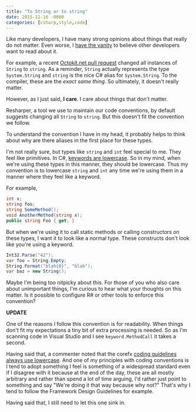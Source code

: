 ```yaml
---
title: "To String or to string"
date: 2015-12-16 -0800
categories: [csharp,style,code]
---
```


Like many developers, I have many strong opinions about things that really do not matter. Even worse, I [have the vanity](https://haacked.com/archive/2004/10/08/bloggingispurevanity.aspx/) to believe other developers want to read about it.

For example, a recent [Octokit.net pull request](https://github.com/octokit/octokit.net/pull/1012) changed all instances of `String` to `string`. As a reminder, `String` actually represents the type `System.String` and `string` is the nice C# alias for `System.String`. To the compiler, these are the _exact same thing_. So ultimately, it doesn't really matter.

However, as I just said, __I care__. I care about things that don't matter.

Resharper, a tool we use to maintain our code conventions, by default suggests changing all `String` to `string`. But this doesn't fit the convention we follow.

To understand the convention I have in my head, it probably helps to think about why are there aliases in the first place for these types.

I'm not really sure, but types like `string` and `int` feel special to me. They feel like primitives. In C#, [keywords are lowercase](https://msdn.microsoft.com/en-us/library/x53a06bb.aspx). So in my mind, when we're using these types in this manner, they should be lowercase. Thus my convention is to lowercase `string` and `int` any time we're using them in a manner where they feel like a keyword.

For example,

```csharp
int x;
string foo;
string SomeMethod();
void AnotherMethod(string x);
public string Foo { get; }
```

But when we're using it to call static methods or calling constructors on these types, I want it to look like a normal type. These constructs don't look like you're using a keyword.

```csharp
Int32.Parse("42");
var foo = String.Empty;
String.Format("blah{0}", "blah");
var baz = new String();
```

Maybe I'm being too nitpicky about this. For those of you who also care about unimportant things, I'm curious to hear what your thoughts on this matter. Is it possible to configure R# or other tools to enforce this convention?

__UPDATE__

One of the reasons I follow this convention is for readability. When things don't fit my expectations a tiny bit of extra processing is needed. So as I'm scanning code in Visual Studio and I see `keyword.MethodCall` it takes a second.

Having said that, a commenter noted that the corefx [coding guidelines always use lowercase](https://github.com/dotnet/corefx/blob/master/Documentation/coding-guidelines/coding-style.md). And one of my principles with coding conventions is I tend to adopt something I feel is something of a widespread standard even if I disagree with it because at the end of the day, these are all mostly arbitrary and rather than spend a lot of time arguing, I'd rather just point to something and say "We're doing it that way because why not?" That's why I tend to follow the Framework Design Guidelines for example.

Having said that, I still need to let this one sink in.
